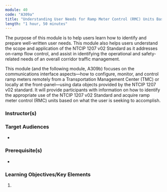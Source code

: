```yaml
---
module: 40
code: "A309a"
title: "Understanding User Needs for Ramp Meter Control (RMC) Units Based on NTCIP 1207 Standard v02"
length: "1 hour, 50 minutes"
---
```

The purpose of this module is to help users learn how to identify and prepare well-written user needs. This module also helps users understand the scope and application of the NTCIP 1207 v02 Standard as it addresses on-ramp flow control, and assist in identifying the operational and safety-related needs of an overall corridor traffic management.

This module (and the following module, A309b) focuses on the communications interface aspects—how to configure, monitor, and control ramp meters remotely from a Transportation Management Center (TMC) or locally at the front-panel—using data objects provided by the NTCIP 1207 v02 standard. It will provide participants with information on how to identify the appropriate use of the NTCIP 1207 v02 Standard and acquire ramp meter control (RMC) units based on what the user is seeking to accomplish.

### Instructor(s)


### Target Audiences
* 

### Prerequisite(s)
* 

### Learning Objectives/Key Elements
1. 